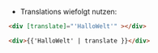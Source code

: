 - Translations wiefolgt nutzen:

```html
<div [translate]="'HalloWelt'" ></div>
```

```html
<div>{{'HalloWelt' | translate }}</div>
```